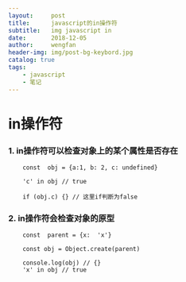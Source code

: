 ```yaml
---
layout:     post
title:      javascript的in操作符
subtitle:   img javascript in
date:       2018-12-05
author:     wengfan
header-img: img/post-bg-keybord.jpg
catalog: true
tags:
    - javascript
    - 笔记
---
```


# in操作符

### 1. in操作符可以检查对象上的某个属性是否存在
```
    const  obj = {a:1, b: 2, c: undefined}

    'c' in obj // true

    if (obj.c) {} // 这里if判断为false
```

### 2. in操作符会检查对象的原型
```
    const  parent = {x:  'x'}

    const obj = Object.create(parent)

    console.log(obj) // {}
    'x' in obj // true
```
